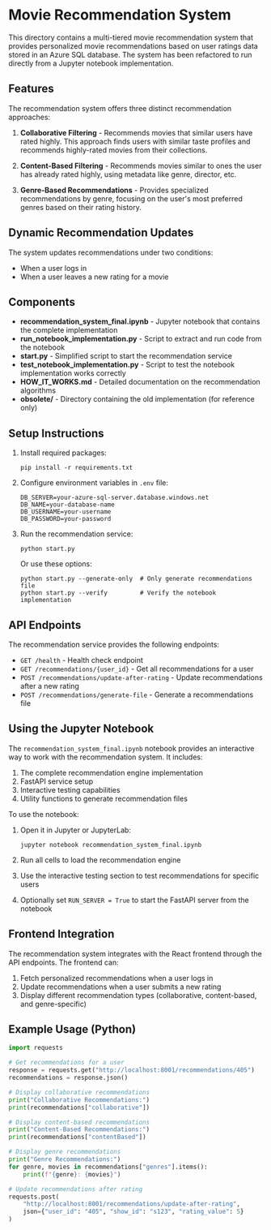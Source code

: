 # Movie Recommendation System

This directory contains a multi-tiered movie recommendation system that provides personalized movie recommendations based on user ratings data stored in an Azure SQL database. The system has been refactored to run directly from a Jupyter notebook implementation.

## Features

The recommendation system offers three distinct recommendation approaches:

1. **Collaborative Filtering** - Recommends movies that similar users have rated highly. This approach finds users with similar taste profiles and recommends highly-rated movies from their collections.

2. **Content-Based Filtering** - Recommends movies similar to ones the user has already rated highly, using metadata like genre, director, etc.

3. **Genre-Based Recommendations** - Provides specialized recommendations by genre, focusing on the user's most preferred genres based on their rating history.

## Dynamic Recommendation Updates

The system updates recommendations under two conditions:
- When a user logs in
- When a user leaves a new rating for a movie

## Components

- **recommendation_system_final.ipynb** - Jupyter notebook that contains the complete implementation
- **run_notebook_implementation.py** - Script to extract and run code from the notebook
- **start.py** - Simplified script to start the recommendation service
- **test_notebook_implementation.py** - Script to test the notebook implementation works correctly
- **HOW_IT_WORKS.md** - Detailed documentation on the recommendation algorithms
- **obsolete/** - Directory containing the old implementation (for reference only)

## Setup Instructions

1. Install required packages:
   ```
   pip install -r requirements.txt
   ```

2. Configure environment variables in `.env` file:
   ```
   DB_SERVER=your-azure-sql-server.database.windows.net
   DB_NAME=your-database-name
   DB_USERNAME=your-username
   DB_PASSWORD=your-password
   ```

3. Run the recommendation service:
   ```
   python start.py
   ```

   Or use these options:
   ```
   python start.py --generate-only  # Only generate recommendations file
   python start.py --verify         # Verify the notebook implementation
   ```

## API Endpoints

The recommendation service provides the following endpoints:

- `GET /health` - Health check endpoint
- `GET /recommendations/{user_id}` - Get all recommendations for a user
- `POST /recommendations/update-after-rating` - Update recommendations after a new rating
- `POST /recommendations/generate-file` - Generate a recommendations file

## Using the Jupyter Notebook

The `recommendation_system_final.ipynb` notebook provides an interactive way to work with the recommendation system. It includes:

1. The complete recommendation engine implementation
2. FastAPI service setup
3. Interactive testing capabilities 
4. Utility functions to generate recommendation files

To use the notebook:

1. Open it in Jupyter or JupyterLab:
   ```
   jupyter notebook recommendation_system_final.ipynb
   ```

2. Run all cells to load the recommendation engine
3. Use the interactive testing section to test recommendations for specific users
4. Optionally set `RUN_SERVER = True` to start the FastAPI server from the notebook

## Frontend Integration

The recommendation system integrates with the React frontend through the API endpoints. The frontend can:

1. Fetch personalized recommendations when a user logs in
2. Update recommendations when a user submits a new rating
3. Display different recommendation types (collaborative, content-based, and genre-specific)

## Example Usage (Python)

```python
import requests

# Get recommendations for a user
response = requests.get("http://localhost:8001/recommendations/405")
recommendations = response.json()

# Display collaborative recommendations
print("Collaborative Recommendations:")
print(recommendations["collaborative"])

# Display content-based recommendations
print("Content-Based Recommendations:")
print(recommendations["contentBased"])

# Display genre recommendations
print("Genre Recommendations:")
for genre, movies in recommendations["genres"].items():
    print(f"{genre}: {movies}")

# Update recommendations after rating
requests.post(
    "http://localhost:8001/recommendations/update-after-rating",
    json={"user_id": "405", "show_id": "s123", "rating_value": 5}
)

